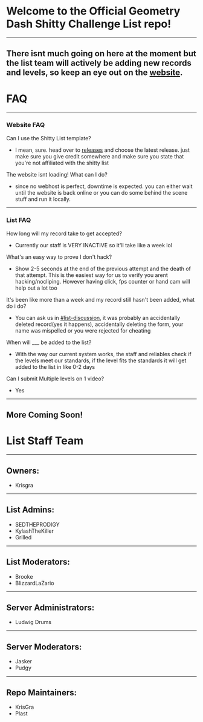 # Welcome to the Official Geometry Dash Shitty Challenge List repo!
---
There isnt much going on here at the moment but the list team will actively be adding new records and levels, so keep an eye out on the [website](https://scl.krisgra.repl.co/).
---
# FAQ
---
### Website FAQ
Can I use the Shitty List template?
- I mean, sure. head over to [releases](https://github.com/ElectroFlameOfficial/gdshittylist/releases) and choose the latest release. just make sure you give credit somewhere and make sure you state that you're not affiliated with the shitty list

The website isnt loading! What can I do?
- since no webhost is perfect, downtime is expected. you can either wait until the website is back online or you can do some behind the scene stuff and run it locally.
---
### List FAQ
How long will my record take to get accepted?
- Currently our staff is VERY INACTIVE so it'll take like a week lol

What's an easy way to prove I don't hack?
- Show 2-5 seconds at the end of the previous attempt and the death of that attempt. This is the easiest way for us to verify you arent hacking/nocliping. However having click, fps counter or hand cam will help out a lot too

It's been like more than a week and my record still hasn't been added, what do i do?
- You can ask us in [#list-discussion](https://discord.gg/5YuuWrzMyU), it was probably an accidentally deleted record(yes it happens), accidentally deleting the form, your name was mispelled or you were rejected for cheating

When will ___ be added to the list? 
- With the way our current system works, the staff and reliables check if the levels meet our standards, if the level fits the standards it will get added to the list in like 0-2 days

Can I submit Multiple levels on 1 video?
- Yes
---
More Coming Soon!
---
# List Staff Team
---
## Owners:
- Krisgra
---
## List Admins:
- SEDTHEPRODIGY
- KylashTheKiller
- Grilled
---
## List Moderators:
- Brooke
- BlizzardLaZario
---
## Server Administrators:
- Ludwig Drums
---
## Server Moderators:
- Jasker
- Pudgy
---
## Repo Maintainers:
- KrisGra
- Plast
